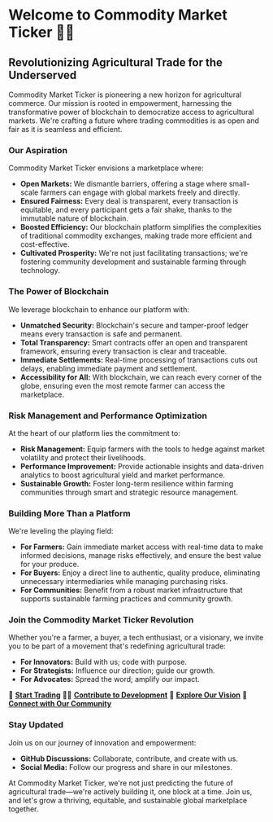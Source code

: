 # Welcome to Commodity Market Ticker 🌾🚀

## Revolutionizing Agricultural Trade for the Underserved

Commodity Market Ticker is pioneering a new horizon for agricultural commerce. Our mission is rooted in empowerment, harnessing the transformative power of blockchain to democratize access to agricultural markets. We're crafting a future where trading commodities is as open and fair as it is seamless and efficient.

### Our Aspiration

Commodity Market Ticker envisions a marketplace where:

- **Open Markets:** We dismantle barriers, offering a stage where small-scale farmers can engage with global markets freely and directly.
- **Ensured Fairness:** Every deal is transparent, every transaction is equitable, and every participant gets a fair shake, thanks to the immutable nature of blockchain.
- **Boosted Efficiency:** Our blockchain platform simplifies the complexities of traditional commodity exchanges, making trade more efficient and cost-effective.
- **Cultivated Prosperity:** We're not just facilitating transactions; we're fostering community development and sustainable farming through technology.

### The Power of Blockchain

We leverage blockchain to enhance our platform with:

- **Unmatched Security:** Blockchain's secure and tamper-proof ledger means every transaction is safe and permanent.
- **Total Transparency:** Smart contracts offer an open and transparent framework, ensuring every transaction is clear and traceable.
- **Immediate Settlements:** Real-time processing of transactions cuts out delays, enabling immediate payment and settlement.
- **Accessibility for All:** With blockchain, we can reach every corner of the globe, ensuring even the most remote farmer can access the marketplace.

### Risk Management and Performance Optimization

At the heart of our platform lies the commitment to:

- **Risk Management:** Equip farmers with the tools to hedge against market volatility and protect their livelihoods.
- **Performance Improvement:** Provide actionable insights and data-driven analytics to boost agricultural yield and market performance.
- **Sustainable Growth:** Foster long-term resilience within farming communities through smart and strategic resource management.

### Building More Than a Platform

We're leveling the playing field:

- **For Farmers:** Gain immediate market access with real-time data to make informed decisions, manage risks effectively, and ensure the best value for your produce.
- **For Buyers:** Enjoy a direct line to authentic, quality produce, eliminating unnecessary intermediaries while managing purchasing risks.
- **For Communities:** Benefit from a robust market infrastructure that supports sustainable farming practices and community growth.

### Join the Commodity Market Ticker Revolution

Whether you're a farmer, a buyer, a tech enthusiast, or a visionary, we invite you to be part of a movement that's redefining agricultural trade:

- **For Innovators:** Build with us; code with purpose.
- **For Strategists:** Influence our direction; guide our growth.
- **For Advocates:** Spread the word; amplify our impact.

🌱 **[Start Trading](#)**
👨‍💻 **[Contribute to Development](#)**
🌟 **[Explore Our Vision](#)**
🤝 **[Connect with Our Community](#)**

### Stay Updated

Join us on our journey of innovation and empowerment:

- **GitHub Discussions:** Collaborate, contribute, and create with us.
- **Social Media:** Follow our progress and share in our milestones.

At Commodity Market Ticker, we're not just predicting the future of agricultural trade—we're actively building it, one block at a time. Join us, and let's grow a thriving, equitable, and sustainable global marketplace together.
